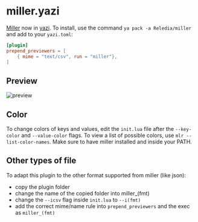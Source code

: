 # miller.yazi

[Miller](https://github.com/johnkerl/miller) now in [yazi](https://github.com/sxyazi/yazi). To install, use the command `ya pack -a Reledia/miller` and add to your `yazi.toml`:

```toml
[plugin]
prepend_previewers = [
    { mime = "text/csv", run = "miller"},
]
```

## Preview

![preview](https://github.com/Reledia/miller.yazi/blob/main/preview.png?raw=true)

## Color

To change colors of keys and values, edit the `init.lua` file after the `--key-color` and `--value-color` flags. To view a list of possible colors, use `mlr --list-color-names`. Make sure to have miller installed and inside your PATH.

## Other types of file

To adapt this plugin to the other format supported from miller (like json):

- copy the plugin folder
- change the name of the copied folder into miller\_(fmt)
- change the `--icsv` flag inside `init.lua` to `--i(fmt)`
- add the correct mime/name rule into `prepend_previewers` and the exec as `miller_(fmt)`
